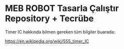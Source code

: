 # MEB ROBOT Tasarla Çalıştır Repository + Tecrübe


<stronge>Timer IC hakkında bilmen gereken tüm bilgiler buarada:</stronge> <p>https://en.wikipedia.org/wiki/555_timer_IC</p> 

